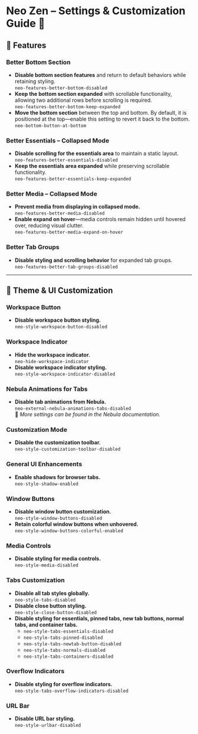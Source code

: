 # **Neo Zen – Settings & Customization Guide** 🚀  

## **🔹 Features**  

### **Better Bottom Section**  
- **Disable bottom section features** and return to default behaviors while retaining styling.  
  `neo-features-better-bottom-disabled`  
- **Keep the bottom section expanded** with scrollable functionality, allowing two additional rows before scrolling is required.  
  `neo-features-better-bottom-keep-expanded`  
- **Move the bottom section** between the top and bottom. By default, it is positioned at the top—enable this setting to revert it back to the bottom.  
  `neo-bottom-button-at-bottom`  

### **Better Essentials – Collapsed Mode**  
- **Disable scrolling for the essentials area** to maintain a static layout.  
  `neo-features-better-essentials-disabled`  
- **Keep the essentials area expanded** while preserving scrollable functionality.  
  `neo-features-better-essentials-keep-expanded`  

### **Better Media – Collapsed Mode**  
- **Prevent media from displaying in collapsed mode.**  
  `neo-features-better-media-disabled`  
- **Enable expand on hover**—media controls remain hidden until hovered over, reducing visual clutter.  
  `neo-features-better-media-expand-on-hover`  

### **Better Tab Groups**  
- **Disable styling and scrolling behavior** for expanded tab groups.  
  `neo-features-better-tab-groups-disabled`  

---

## **🎨 Theme & UI Customization**  

### **Workspace Button**  
- **Disable workspace button styling.**  
  `neo-style-workspace-button-disabled`  

### **Workspace Indicator**  
- **Hide the workspace indicator.**  
  `neo-hide-workspace-indicator`  
- **Disable workspace indicator styling.**  
  `neo-style-workspace-indicator-disabled`  

### **Nebula Animations for Tabs**  
- **Disable tab animations from Nebula.**  
  `neo-external-nebula-animations-tabs-disabled`  
📌 *More settings can be found in the Nebula documentation.*  

### **Customization Mode**  
- **Disable the customization toolbar.**  
  `neo-style-customization-toolbar-disabled`  

### **General UI Enhancements**  
- **Enable shadows for browser tabs.**  
  `neo-style-shadow-enabled`  

### **Window Buttons**  
- **Disable window button customization.**  
  `neo-style-window-buttons-disabled`  
- **Retain colorful window buttons when unhovered.**  
  `neo-style-window-buttons-colorful-enabled`  

### **Media Controls**  
- **Disable styling for media controls.**  
  `neo-style-media-disabled`  

### **Tabs Customization**  
- **Disable all tab styles globally.**  
  `neo-style-tabs-disabled`  
- **Disable close button styling.**  
  `neo-style-close-button-disabled`  
- **Disable styling for essentials, pinned tabs, new tab buttons, normal tabs, and container tabs.**  
  - `neo-style-tabs-essentials-disabled`  
  - `neo-style-tabs-pinned-disabled`  
  - `neo-style-tabs-newtab-button-disabled`  
  - `neo-style-tabs-normals-disabled`  
  - `neo-style-tabs-containers-disabled`  

### **Overflow Indicators**  
- **Disable styling for overflow indicators.**  
  `neo-style-tabs-overflow-indicators-disabled`  

### **URL Bar**  
- **Disable URL bar styling.**  
  `neo-style-urlbar-disabled`  